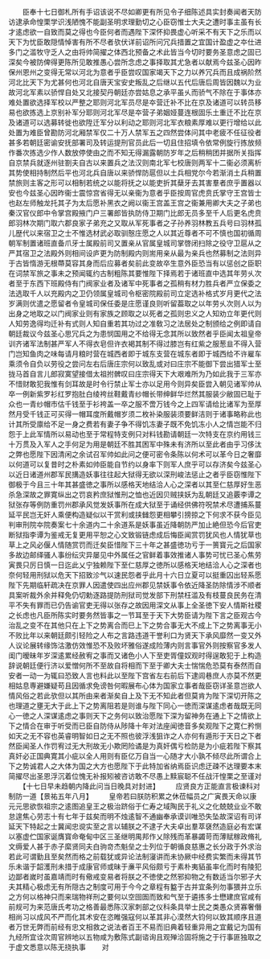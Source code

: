 <!-- { "loadSidebar": true } -->
　　臣奉十七日御札所有手诏该说不尽如卿更有所见令子细陈述具实封奏闻者天防访逮承命惶栗学识浅陋愧不能副圣明求理勤切之心臣窃惟士大夫之遭时事主虽有长才逺虑欲一自致而莫之得也今臣何者而遇陛下深怀抑畏虚心听采不有天下之乐而以天下为忧臣敢隠情悼害有所不尽者欤伏详前诏所问冗兵措置之宜国计盈虚之夲仕进多门之滥牧守乏人之由将帅简擢之体西北预备之术此皆当今切时要务圣意虑之固已深矣今被防俾得更陈所见敢推愚心尝所念虑之事择取其尤急者以献焉今兹圣心因昨保州恩州之变得无常以河北为意者乎臣尝叹国家竭天下之力以养冗兵而且成祸阶然河北比天下为尤甚何也河北自唐天宝安史叛乱之后继以五代后唐后周皆因魏以为业故河北军素以骄悍自处又北接契丹朝廷亦尝姑息之承平虽乆而骄气不除在于事体亦难处置欲选择军校以严整之耶则河北军员尽是夲营迁补不比在京及诸道可以转员移易也欲拣选上京别补军分耶则河北军尽是夲营子弟姻娅蔓连根固乐土重迁不比在京及诸道可以选募转徙也欲陞迁军分以利动之耶则河北军衣粮素厚难以更行增给以此处置为难臣曾勘防河北厢禁军仅二十万人禁军五之四然尝体问其中老疲不任征役者甚多若朝廷密谕安抚部署司及转运提刑官员此后一切且住招填令依常例旋行拣放频作番次拣选少作人数放停使由之而不知无得漏露朝防岁年之后稍稍团并据所关指挥自京禁兵就逐州驻劄夫自古以来置兵之法汉则南北军七校唐则两军十二衞必须离析其势使相持制然后平也河北兵自唐以来骄悍防扈但以土兵相党尔今若渐消土兵稍置禁旅则主客之形可以相制若统之以能将抚之以能吏折其蘖牙去其害羣者庶乎置器以安也今兹圣心因昨衞士震惊宫省得无以亲衞为意者乎臣按周官虎贲氏掌守王宫皆士也赵左师触龙托其子为太后愿补黑衣之阙以衞王宫盖王宫之衞兼用卿大夫之子弟也秦汉官仪郎中令掌宫殿掖门户三署郎皆执防侍卫期门比郎无员多至千人后更名虎贲郎羽林次期门取六郡良家子弟充之又取从军死事者之子孙养羽林教五兵号曰羽林孤儿歴代以来宿卫之士不惟选材武必取驯慤庄愿之人以其近尊者不可不慎也国初循周朝军制置诸班直备爪牙士属殿前司又置亲从官属皇城司掌啓闭扫除之役守卫扈从之严其宿卫之法殿外则相间设庐更为防制殿内则耑用亲从最为亲兵也然募制之法则异于古皆惰游无根蔕莫容其身而后应募者矣前此变故卒生意外臣恐当有以惩创之臣职在词禁军旅之事未之预闻辄约古制粗陈其要惟陛下择焉若于诸班直中选其年劳乆次者至于东西下班殿侍有门阀家业者及诸军中死事者之孤稍有材力胜兵者严立保委之法选取千人以充殿内之卫仍领属皇城司令枢密院殿前司立定选补格式岁月更代之法岁满则优遣之愿留者令皇城司保任委是庄愿谨良则听留葢取之以年劳乆次则人以为出身之地取之以门阀家业则有家族之顾取之以死者之孤则忠义之人知劝立年更代则人知劳逸得均迁补有式则人知自重若其功过之准敎习之法居处之制颁给之例即请自朝廷裁议今兹圣心思冗兵之为患悯国用之不给得无念其所以致然者乎臣闻太祖皇帝训齐诸军法制甚严军人不得衣皂但许衣褐其制不得过膝岂有红紫之服葱韭不得入营门岂知鱼肉之味每请月粮时营在城西者即于城东支营在城东者即于城西给不许雇车乘须令自负以劳役之尝问左右后唐庄宗何以致乱或对曰庄宗不能御下尝出猎军士至拢马首自言儿郎寂寞望接借太祖拊髀叹曰庄宗得天下大艰难所为乃如此我于三军亦不惜财敢犯我惟有剑耳故是时令行禁止军士亦以足用今则异矣臣尝入朝见诸军帅从卒一例新紫罗衫红罗抱肚白绫袴丝鞋戴青纱帽长带绅鲜华烂然其服装少敝固已耻于众也一青纱帽市估千钱至于衫袴盖一卒之服不啻万钱今之上四军请给比诸军为至厚然月受千钱正可买得一帽耳度所戴帽岁须二枚补染服装须要鲜洁则于诸事略称此也计其所受廪给不足一身之费若有妻子争不得饥冻妻子既不免饥冻小人之情岂能不归怨于上此军情所以易动也至于常程特支例只对料钱勘请朝廷一次特支在京约用钱三十万贯及入军人之手何足为用是朝廷不胜其困军中殊未有济所以至此者由乎习侈汰之弊也愿陛下因清闲之余试召军帅如此问之便可密令条陈以何术可以革今日之奢靡以何道可以复昔时之朴素如帅臣能自节约以身率下则军人庶乎可以存济矣今兹圣心以近日诸道州郡军民搆造妖事往往起大狱得无欲以深刑峻法惩止之者乎臣窃惟陛下御极于今且三十年其甚盛徳之事所以感格天地结洽人心之深者以其至仁慈厚好生恶杀急深故之罪寛纵出之罚哀矜庶狱惟刑之恤也近因贝贼挟妖为乱朝廷又追覈李谭之狱张存等例防重罚州郡承风觉发妖事所在成大狱至于诵经供佛符呪禁术尽遭捕系蔓延平民岂无奸人乘便构造疑似以干赏利或挟雠怨更相攀引搒掠之下何求不获今臣见判审刑院夲院奏案七十余道内二十余道系是妖事虽近降朝防严加止絶但恐今后官吏断狱指李谭为鉴戒无复更用平恕之心文致锻链虑成后悔臣闻赏罚犹风也人情犹草也草上之风必偃人情随赏罚而迁矣臣惜陛下三十年之甚盛徳功亏于一篑寳元之后国家多故边邮绎骚人事纷纭灾异屡见中外属任之官鲜着事效推诸人事势可忧已圣心焦劳寅畏只厉日慎一日迄此乂宁独赖陛下至仁慈厚之徳所以感格天地结洽人心之深者也奈何轻用刑狱以危天下招致沴气以速民怨者乎此月十六日立夏可以挺重囚出轻系愿陛下先期临轩疏决在京罪人因遣使四出应州郡见禁妖事令依近降圣防除情涉不顺者具案听裁外余并释免仍切勅逐路提防刑狱司觉发部下刑禁枉滥及有枝蔓良民务在清平不失有罪而已仍告谕官吏无得以张存之故因用深文从事上全圣徳下安人情斯社稷之长虑也凡臣所陈实时要务然皆事之一节耳至于天下大势臣请为陛下言之臣观古今治乱之变不在其他只在上下之势离合而巳上下之势合事无大不成上下之势离事无小不败比年以来朝廷颇引轻险之人布之言路违道干誉利口为贤天下承风靡然一变又外人议论展转缘饰沽激仿效惟恐不及败坏雅俗遂成险薄内则言事官外则按察官多发人闺门暧昧年岁深逺累经赦宥之事而又诸色小人下至吏胥僮奴观时得逞敢犯于上构造辞说朝廷便行济以爱憎何所不至故自将相而下至于卿大夫士惴惴危恐莫有泰然而自安者一动一为辄曰恐致人言也料此以至陛下宫省左右前后下逮闾巷庶人亦莫不然更相姑息専避嫌疑苟且因循求免谤咎何暇展布心体为国家立事者哉臣窃详圣意岂欲人情风俗之若此欤但以其所由来者渐矣自上及下无不知此者但莫肯为陛下深切开陈之也理道之壅无大于此上下之势离阻若是则谁与陛下同心一徳而深谋逺虑者哉既无同心一徳之人深谋逺虑之事则天下之务何以致治愿陛下深为留神务在通上下之情欲上下之情合在审于听受而已臣自防侍从陟降十年对法座闻徳音多矣观陛下之寛仁矜恻如天之无不容也英睿明智如日之无不照也彼浮浅狙诈之人亦何有遁形于天日之下者然臣闻圣人作罚宥过无大刑故无小欺罔险谲是为真奸偶亏检防是为小疵若陛下察其真奸必正国典寛其小疵以全人用则有臣亿万自当一心随才大小孰不倾尽此所谓合上下之势诚君人之大体为国之大方也愿陛下于此特加省纳焉臣识虑迂疎不达理要本末简擢尽出圣恩浮沉着位愧无补报矧被咨访敢不尽愚上黩宸聪不任战汗惶栗之至谨对
　　【十七日早未趋朝内降此问当日晚具对封进】
　　应贤良方正能直言极谏科对制防一道【景祐五年八月】
　　皇帝若曰朕防积累之休莅幅员之广寅畏天命以康元元思欲恢祖宗之逺图追皇王之极治跻俗于仁寿之域陶民于礼义之化兢兢业业不敢怠遑焦心劳志十有七年于兹矣而明不烛逺智不通幽奉承谟训唯恐失坠故深诏有司详延天下特起之士冀闻忠谠实至之言以辅朕之不逮子大夫卓出羣萃褎然造庭必有宏谋以塞虚伫国家诞膺寳命奄甸中区三圣继明禺邦作乂除残而革暴蠲苛而薄赋稼政脩礼文缛爱人甚于赤子縻贤同夫白驹竒杰魁垒之士列位于朝循良慈惠之长分政于外求治若此可谓勤且至矣然而格之前载犹或异论法制寖讲而未协厥中经费实繁而未得其节乐未谐于韶濩刑未措于成康官师或昧于亷平风俗颇亏于素朴夷貊虽率化而时有陵犯边鄙者嵗时虽嘉靖而时有儆戒变易者将朕之不徳使之然邪抑物之有数适当尔邪子大夫其精心极虑无有所隠古之制度可用于今今之章程有盭于古并宜条列勿事猥并立乐之方何以格神只而来瑞物祥刑之要何以空囹圄而致和气至于遴拣多士懋建庶官咸有前规可为来范唐氏考功之格善最悉陈汉家刺部之仪科条具举士民之类愚众贤寡奢僭相尚习以成风不严而化其术安在恣睢强寇何以革其非心漠然大钧何以致其顺序且道者万世无弊而前经有忠文相救之说法者百王不易而旧典着轻重异用之宜戴记为国有九经所宜诠次周官辨地以五物咸为敷陈式副谘询且观殚洽固将施之于行事匪独取之于虚文悉意以陈无挠执事
　　对
